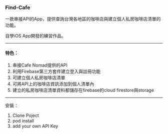 ### Find-Cafe

一款串接API的App，提供查詢台灣各地區的咖啡店與建立個人私房咖啡店清單的功能。

自學iOS App開發的練習作品。

------

#### 特色：

1. 串接Cafe Nomad提供的API
2. 利用Firebase第三方套件建立登入與註冊功能
3. 可建立個人私房咖啡店清單
4. 可將API上的咖啡店資訊添加到個人清單內
5. 建立的私房咖啡店清單資料都儲存在firebase的cloud firestore與storage

------

安裝：

1. Clone Poject
2. pod install
3. add your own API Key




